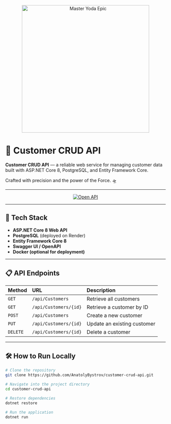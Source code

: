 <!-- Star Wars Cover -->
<p align="center">
  <img src="https://media3.giphy.com/media/v1.Y2lkPTc5MGI3NjExZ3Y0NzB0NGU4ZGJ3dDc5MzV1Zm91MTBhamplcmcyem40bnVtdGtpYyZlcD12MV9pbnRlcm5hbF9naWZfYnlfaWQmY3Q9Zw/GnNtz3c1Ni8Ba/giphy.gif" width="400" alt="Master Yoda Epic">
</p>


# 🚀 Customer CRUD API

**Customer CRUD API** — a reliable web service for managing customer data built with ASP.NET Core 8, PostgreSQL, and Entity Framework Core.

Crafted with precision and the power of the Force. 🛸

---

<p align="center">
  <a href="https://customer-crud-api-q7ex.onrender.com/" target="_blank">
    <img src="https://img.shields.io/badge/Open-API-blueviolet?style=for-the-badge&logo=swagger" alt="Open API">
  </a>
</p>

---

## 🧩 Tech Stack

- **ASP.NET Core 8 Web API**
- **PostgreSQL** (deployed on Render)
- **Entity Framework Core 8**
- **Swagger UI / OpenAPI**
- **Docker (optional for deployment)**

---

## 📋 API Endpoints

| Method | URL | Description |
|:------|:----|:------------|
| `GET` | `/api/Customers` | Retrieve all customers |
| `GET` | `/api/Customers/{id}` | Retrieve a customer by ID |
| `POST` | `/api/Customers` | Create a new customer |
| `PUT` | `/api/Customers/{id}` | Update an existing customer |
| `DELETE` | `/api/Customers/{id}` | Delete a customer |

---

## 🛠️ How to Run Locally

```bash
# Clone the repository
git clone https://github.com/AnatolyBystrov/customer-crud-api.git

# Navigate into the project directory
cd customer-crud-api

# Restore dependencies
dotnet restore

# Run the application
dotnet run
